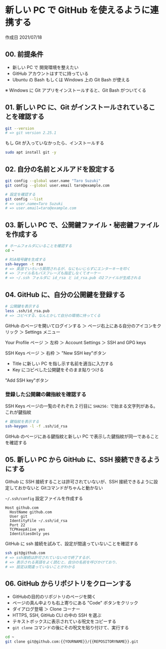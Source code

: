 # 新しい PC で GitHub を使えるように連携する

作成日 2021/07/18

## 00. 前提条件

- 新しい PC で 開発環境を整えたい
- GitHub アカウントはすでに持っている
- Ubuntu の Bash もしくは Windows 上の Git Bash が使える

※ Windows に Git アプリをインストールすると、Git Bash がついてくる

## 01. 新しい PC に、Git がインストールされていることを確認する

```bash
git --version
# => git version 2.25.1
```

もし Git が入っていなかったら、インストールする

```bash
sudo apt install git -y
```

## 02. 自分の名前とメルアドを設定する

```bash
git config --global user.name "Taro Suzuki"
git config --global user.email taro@example.com

# 設定を確認する
git config --list
# => user.name=Taro Suzuki
# => user.email=taro@example.com
```

## 03. 新しい PC で、公開鍵ファイル・秘密鍵ファイルを作成する

```bash
# ホームフォルダにいることを確認する
cd ~

# RSA暗号鍵を生成する
ssh-keygen -t rsa
# => 英語でいろいろ質問されるが、なにもいじらずにエンターキーを叩く
# => ファイル名もパスフレーズも指定しなくてオーケー
# => ~/.ssh フォルダに id_rsa と id_rsa.pub の2ファイルが生成される
```

## 04. GitHub に、自分の公開鍵を登録する

```bash
# 公開鍵を表示する
less .ssh/id_rsa.pub
# => コピペする、なんとかして自分の環境に持ってくる
```

GitHub のページを開いてログインする ＞ ページ右上にある自分のアイコンをクリック ＞ Settings メニュー

Your Profile ページ ＞ 左枠 ＞ Account Settings ＞ SSH and GPG keys

SSH Keys ページ ＞ 右枠 ＞ "New SSH key"ボタン

- Title に新しい PC を指し示す名前を適当に入力する
- Key にコピペした公開鍵をそのまま貼りつける

"Add SSH key"ボタン

### 登録した公開鍵の鍵指紋を確認する

SSH Keys ページの一覧のそれぞれ 2 行目に `SHA256:` で始まる文字列がある。これが鍵指紋

```bash
# 鍵指紋を表示する
ssh-keygen -l -f .ssh/id_rsa
```

GitHub のページにある鍵指紋と新しい PC で表示した鍵指紋が同一であることを確認する

## 05. 新しい PC から GitHub に、SSH 接続できるようにする

Github に SSH 接続することは許可されていないが、SSH 接続できるように設定しておかないと Gitコマンドがちゃんと動かない

`~/.ssh/config` 設定ファイルを作成する

```text
Host github.com
  HostName github.com
  User git
  IdentityFile ~/.ssh/id_rsa
  Port 22
  TCPKeepAlive yes
  IdentitiesOnly yes
```

GitHub に ssh 接続を試みて、設定が間違っていないことを確認する

```bash
ssh git@github.com
# => ssh接続は許可されていないので終了するが、
# => 表示される英語をよく読むと、自分の名前を呼びかけており、
# => 設定は間違っていないことがわかる
```

## 06. GitHub からリポジトリをクローンする

- GitHubの目的のリポジトリのページを開く
- ページの真ん中よりも右上寄りにある "Code" ボタンをクリック
- ダイアログ登場 ＞ Clone コーナー
- HTTPS, SSH, GitHub CLI の中の SSH を選ぶ
- テキストボックスに表示されている呪文をコピーする
- `git clone` コマンドの後にその呪文を貼り付けて、実行する

```bash
cd ~
git clone git@github.com:{{YOURNAME}}/{{REPOSITORYNAME}}.git
```
